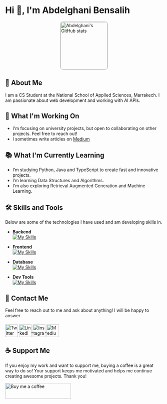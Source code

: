 <h1>Hi 👋, I'm Abdelghani Bensalih</h1>

<div style="display: flex; justify-content: center; align-items: center; gap: 10px;">
  <img src="https://github-profile-summary-cards.vercel.app/api/cards/profile-details?username=abdelghaniBensalih&theme=radical" alt="Abdelghani's GitHub stats" style="height: 150px; border-radius: 10px; border: 2px solid #ccc;" />
</div>





## 🙂 About Me
I am a CS Student at the National School of Applied Sciences, Marrakech. I am passionate about web development and working with AI APIs.

## 🚀 What I'm Working On
-  I'm focusing on university projects, but open to collaborating on other projects. Feel free to reach out!
-  I sometimes write articles on [Medium](https://medium.com/@a-bensalih)

 ## 📚 What I'm Currently Learning
-  I’m studying Python, Java and TypeScript to create fast and innovative projects.
-  I’m learning Data Structures and Algorithms.
-  I'm also exploring Retrieval Augmented Generation and Machine Learning.

 ## 🛠️ Skills and Tools
Below are some of the technologies I have used and am developing skills in.
 - **Backend**  
  [![My Skills](https://skillicons.dev/icons?i=py,django,laravel,nextjs)](https://skillicons.dev)

- **Frontend**  
  [![My Skills](https://skillicons.dev/icons?i=vue,react,nextjs,html,css,tailwind,js)](https://skillicons.dev)

- **Database**  
  [![My Skills](https://skillicons.dev/icons?i=mysql,firebase,supabase,mongodb)](https://skillicons.dev)

- **Dev Tools**  
  [![My Skills](https://skillicons.dev/icons?i=vscode,git,github,gitlab,linux,vercel)](https://skillicons.dev)



## 🔗 Contact Me
Feel free to reach out to me and ask about anything! I will be happy to answer

<p align="left" style="margin-top: 20px;">
  <a href="https://twitter.com/a_bensalih" target="blank">
    <img align="center" src="https://skillicons.dev/icons?i=twitter" alt="Twitter" height="40" width="40" />
  </a>
  <a href="https://linkedin.com/in/abdelghani-bensalih-469155219/" target="blank">
    <img align="center" src="https://skillicons.dev/icons?i=linkedin" alt="LinkedIn" height="40" width="40" />
  </a>
  <a href="https://instagram.com/a.bensalih" target="blank">
    <img align="center" src="https://skillicons.dev/icons?i=instagram" alt="Instagram" height="40" width="40" />
  </a>
  <a href="https://medium.com/@abdelghaniben40" target="blank">
    <img align="center" src="https://skillicons.dev/icons?i=medium" alt="Medium" height="40" width="40" />
  </a>
</p>

## ☕ Support Me
If you enjoy my work and want to support me, buying a coffee is a great way to do so! Your support keeps me motivated and helps me continue creating awesome projects. Thank you!
<p>
  <a href="https://www.buymeacoffee.com/abdelghaniI"> 
    <img align="left" src="https://cdn.buymeacoffee.com/buttons/v2/default-yellow.png" height="50" width="210" alt="Buy me a coffee" />
  </a>
</p>


<!--
**abdelghaniBensalih/abdelghaniBensalih** is a ✨ _special_ ✨ repository because its `README.md` (this file) appears on your GitHub profile.

Here are some ideas to get you started:

- 🔭 I’m currently working on ...
- 🌱 I’m currently learning ...
- 👯 I’m looking to collaborate on ...
- 🤔 I’m looking for help with ...
- 💬 Ask me about ...
- 📫 How to reach me: ...
- 😄 Pronouns: ...
- ⚡ Fun fact: ...
-->
